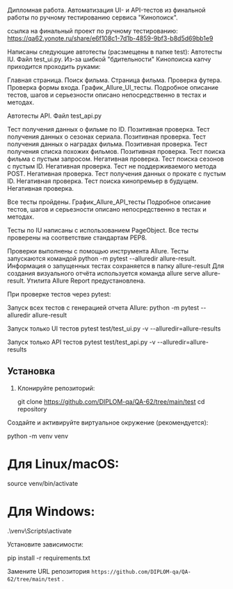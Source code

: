 Дипломная работа.
Автоматизация UI- и API-тестов из финальной работы по ручному тестированию сервиса "Кинопоиск".

ссылка на финальный проект по ручному тестированию: https://qa62.yonote.ru/share/e6f108c1-7d1b-4859-9bf3-b8d5d69bb1e9

Написаны следующие автотесты (расзмещены в папке test): Автотесты IU. Файл test_ui.py. Из-за шибкой "бдительности" Кинопоиска капчу приходится проходить руками:

Главная страница.
Поиск фильма.
Страница фильма.
Проверка футера.
Проверка формы входа.
График_Allure_UI_тесты. Подробное описание тестов, шагов и серьезности описано непосредственно в тестах и методах.


Автотесты API. Файл test_api.py

Тест получения данных о фильме по ID. Позитивная проверка.
Тест получения данных о сезонах сериала. Позитивная проверка.
Тест получения данных о наградах фильма. Позитивная проверка.
Тест получения списка похожих фильмов. Позитивная проверка.
Тест поиска фильма с пустым запросом. Негативная проверка.
Тест поиска сезонов с пустым ID. Негативная проверка.
Тест не поддерживаемого метода POST. Негативная проверка.
Тест получения данных о прокате с пустым ID. Негативная проверка.
Тест поиска кинопремьер в будущем. Негативная проверка.

Все тесты пройдены. График_Allure_API_тесты
Подробное описание тестов, шагов и серьезности описано непосредственно в тестах и методах.

Тесты по IU написаны с использованием PageObject. Все тесты проверены на соответствие стандартам PEP8.

Проверки выполнены с помощью инструмента Allure. Тесты запускаются командой python -m pytest --alluredir allure-result. Информация о запущенных тестах сохраняется в папку allure-result Для создания визуального отчёта используется команда allure serve allure-result. Утилита Allure Report предустановлена.

При проверке тестов через pytest:

Запуск всех тестов с генерацией отчета Allure:
python -m pytest --alluredir allure-result

Запуск только UI тестов
pytest test/test_ui.py -v --alluredir=allure-results

Запуск только API тестов
pytest test/test_api.py -v --alluredir=allure-results

## Установка

1. Клонируйте репозиторий:
   
   git clone https://github.com/DIPLOM-qa/QA-62/tree/main/test
   cd repository
   
Создайте и активируйте виртуальное окружение (рекомендуется):

python -m venv venv
# Для Linux/macOS:
source venv/bin/activate
# Для Windows:
.\venv\Scripts\activate

Установите зависимости:

pip install -r requirements.txt

Замените URL репозитория `https://github.com/DIPLOM-qa/QA-62/tree/main/test` .